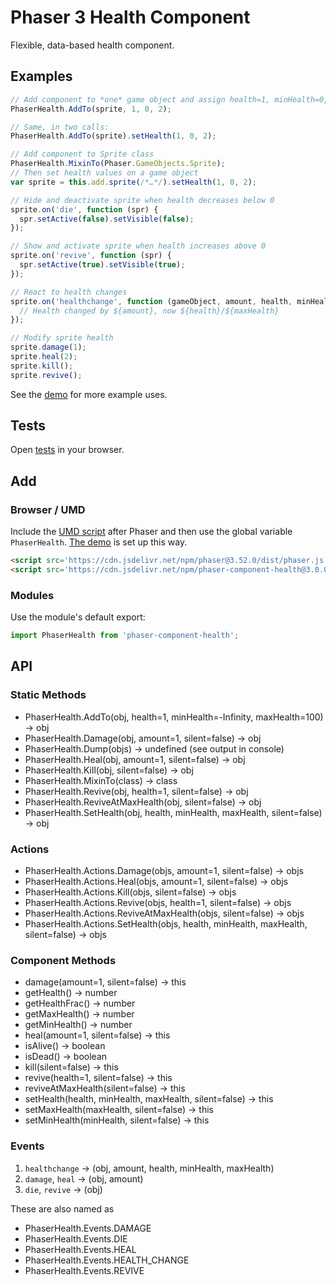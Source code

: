 Phaser 3 Health Component
=========================

Flexible, data-based health component.

Examples
--------

```javascript
// Add component to *one* game object and assign health=1, minHealth=0, maxHealth=2
PhaserHealth.AddTo(sprite, 1, 0, 2);

// Same, in two calls:
PhaserHealth.AddTo(sprite).setHealth(1, 0, 2);

// Add component to Sprite class
PhaserHealth.MixinTo(Phaser.GameObjects.Sprite);
// Then set health values on a game object
var sprite = this.add.sprite(/*…*/).setHealth(1, 0, 2);

// Hide and deactivate sprite when health decreases below 0
sprite.on('die', function (spr) {
  spr.setActive(false).setVisible(false);
});

// Show and activate sprite when health increases above 0
sprite.on('revive', function (spr) {
  spr.setActive(true).setVisible(true);
});

// React to health changes
sprite.on('healthchange', function (gameObject, amount, health, minHealth, maxHealth) {
  // Health changed by ${amount}, now ${health}/${maxHealth}
});

// Modify sprite health
sprite.damage(1);
sprite.heal(2);
sprite.kill();
sprite.revive();
```

See the [demo](demo/demo.js) for more example uses.

Tests
-----

Open [tests](./tests/index.html) in your browser.

Add
---

### Browser / UMD

Include the [UMD script](https://github.com/samme/phaser-component-health/blob/master/dist/phaser-component-health.umd.js) after Phaser and then use the global variable `PhaserHealth`. [The demo](https://codepen.io/samme/pen/BeyZpX) is set up this way.

```html
<script src='https://cdn.jsdelivr.net/npm/phaser@3.52.0/dist/phaser.js'></script>
<script src='https://cdn.jsdelivr.net/npm/phaser-component-health@3.0.0/dist/phaser-component-health.umd.js'></script>
```

### Modules

Use the module's default export:

```js
import PhaserHealth from 'phaser-component-health';
```

API
---

### Static Methods

- PhaserHealth.AddTo(obj, health=1, minHealth=-Infinity, maxHealth=100) → obj
- PhaserHealth.Damage(obj, amount=1, silent=false) → obj
- PhaserHealth.Dump(objs) → undefined (see output in console)
- PhaserHealth.Heal(obj, amount=1, silent=false) → obj
- PhaserHealth.Kill(obj, silent=false) → obj
- PhaserHealth.MixinTo(class) → class
- PhaserHealth.Revive(obj, health=1, silent=false) → obj
- PhaserHealth.ReviveAtMaxHealth(obj, silent=false) → obj
- PhaserHealth.SetHealth(obj, health, minHealth, maxHealth, silent=false) → obj

### Actions

- PhaserHealth.Actions.Damage(objs, amount=1, silent=false) → objs
- PhaserHealth.Actions.Heal(objs, amount=1, silent=false) → objs
- PhaserHealth.Actions.Kill(objs, silent=false) → objs
- PhaserHealth.Actions.Revive(objs, health=1, silent=false) → objs
- PhaserHealth.Actions.ReviveAtMaxHealth(objs, silent=false) → objs
- PhaserHealth.Actions.SetHealth(objs, health, minHealth, maxHealth, silent=false) → objs

### Component Methods

- damage(amount=1, silent=false) → this
- getHealth() → number
- getHealthFrac() → number
- getMaxHealth() → number
- getMinHealth() → number
- heal(amount=1, silent=false) → this
- isAlive() → boolean
- isDead() → boolean
- kill(silent=false) → this
- revive(health=1, silent=false) → this
- reviveAtMaxHealth(silent=false) → this
- setHealth(health, minHealth, maxHealth, silent=false) → this
- setMaxHealth(maxHealth, silent=false) → this
- setMinHealth(minHealth, silent=false) → this

### Events

1. `healthchange` → (obj, amount, health, minHealth, maxHealth)
2. `damage`, `heal` → (obj, amount)
3. `die`, `revive` → (obj)

These are also named as

- PhaserHealth.Events.DAMAGE
- PhaserHealth.Events.DIE
- PhaserHealth.Events.HEAL
- PhaserHealth.Events.HEALTH_CHANGE
- PhaserHealth.Events.REVIVE
